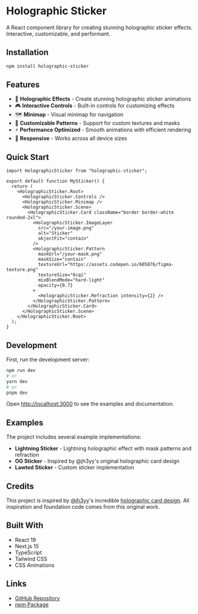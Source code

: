 # Holographic Sticker

A React component library for creating stunning holographic sticker effects. Interactive, customizable, and performant.

## Installation

```bash
npm install holographic-sticker
```

## Features

- 🌈 **Holographic Effects** - Create stunning holographic sticker animations
- 🎮 **Interactive Controls** - Built-in controls for customizing effects
- 🗺️ **Minimap** - Visual minimap for navigation
- 🎨 **Customizable Patterns** - Support for custom textures and masks
- ⚡ **Performance Optimized** - Smooth animations with efficient rendering
- 📱 **Responsive** - Works across all device sizes

## Quick Start

```tsx
import HolographicSticker from "holographic-sticker";

export default function MySticker() {
  return (
    <HolographicSticker.Root>
      <HolographicSticker.Controls />
      <HolographicSticker.Minimap />
      <HolographicSticker.Scene>
        <HolographicSticker.Card className="border border-white rounded-2xl">
          <HolographicSticker.ImageLayer
            src="/your-image.png"
            alt="Sticker"
            objectFit="contain"
          />
          <HolographicSticker.Pattern
            maskUrl="/your-mask.png"
            maskSize="contain"
            textureUrl="https://assets.codepen.io/605876/figma-texture.png"
            textureSize="6cqi"
            mixBlendMode="hard-light"
            opacity={0.7}
          >
            <HolographicSticker.Refraction intensity={2} />
          </HolographicSticker.Pattern>
        </HolographicSticker.Card>
      </HolographicSticker.Scene>
    </HolographicSticker.Root>
  );
}
```

## Development

First, run the development server:

```bash
npm run dev
# or
yarn dev
# or
pnpm dev
```

Open [http://localhost:3000](http://localhost:3000) to see the examples and documentation.

## Examples

The project includes several example implementations:

- **Lightning Sticker** - Lightning holographic effect with mask patterns and refraction
- **OG Sticker** - Inspired by @jh3yy's original holographic card design
- **Lawted Sticker** - Custom sticker implementation

## Credits

This project is inspired by [@jh3yy](https://x.com/jh3yy)'s incredible [holographic card design](https://codepen.io/jh3y/pen/EaVNNxa). All inspiration and foundation code comes from this original work.

## Built With

- React 19
- Next.js 15
- TypeScript
- Tailwind CSS
- CSS Animations

## Links

- [GitHub Repository](https://github.com/LAWTED/holographic-sticker)
- [npm Package](https://www.npmjs.com/package/holographic-sticker)
